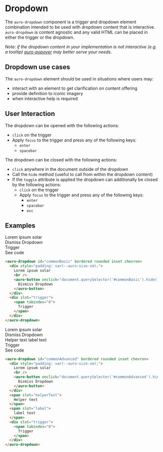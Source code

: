 # Dropdown

The `auro-dropdown` component is a trigger and dropdown element combination intended to be used with dropdown content that is interactive. `auro-dropdown` is content agnostic and any valid HTML can be placed in either the trigger or the dropdown.

_Note: if the dropdown content in your implementation is not interactive (e.g. a tooltip) [auro-popover](http://auro.alaskaair.com/components/auro/popover) may better serve your needs._

## Dropdown use cases

The `auro-dropdown` element should be used in situations where users may:

* interact with an element to get clarification on content offering
* provide definition to iconic imagery
* when interactive help is required

## User Interaction

The dropdown can be opened with the following actions:

- `click` on the trigger
- Apply `focus` to the trigger and press any of the following keys:
  - `enter`
  - `spacebar`

The dropdown can be closed with the following actions:

- `click` anywhere in the document outside of the dropdown
- Call the `hide` method (useful to call from within the dropdown content)
- If the `toggle` attribute is applied the dropdown can additionally be closed by the following actions:
  - `click` on the trigger
  - Apply `focus` to the trigger and press any of the following keys:
    - `enter`
    - `spacebar`
    - `esc`

## Examples

<div class="exampleWrapper">
  <auro-dropdown id="commonBasic" bordered rounded inset chevron>
    <div style="padding: var(--auro-size-sm);">
      Lorem ipsum solar
      <br />
      <auro-button onclick="document.querySelector('#commonBasic').hide()">
        Dismiss Dropdown
      </auro-button>
    </div>
    <div slot="trigger">
      <span tabindex="0">
        Trigger
      </span>
    </div>
  </auro-dropdown>
</div>
<auro-accordion lowProfile justifyRight>
  <span slot="trigger">See code</span>

```html
<auro-dropdown id="commonBasic" bordered rounded inset chevron>
  <div style="padding: var(--auro-size-sm);">
    Lorem ipsum solar
    <br />
    <auro-button onclick="document.querySelector('#commonBasic').hide()">
      Dismiss Dropdown
    </auro-button>
  </div>
  <div slot="trigger">
    <span tabindex="0">
      Trigger
    </span>
  </div>
</auro-dropdown>
```

</auro-accordion>
<div class="exampleWrapper">
  <auro-dropdown id="commonAdvanced" bordered rounded inset chevron>
    <div style="padding: var(--auro-size-sm);">
      Lorem ipsum solar
      <br />
      <auro-button onclick="document.querySelector('#commonAdvanced').hide()">
        Dismiss Dropdown
      </auro-button>
    </div>
    <span slot="helperText">
      Helper text
    </span>
    <span slot="label">
      label text
    </span>
    <div slot="trigger">
      <span tabindex="0">
        Trigger
      </span>
    </div>
  </auro-dropdown>
</div>
<auro-accordion lowProfile justifyRight>
  <span slot="trigger">See code</span>

```html
<auro-dropdown id="commonAdvanced" bordered rounded inset chevron>
  <div style="padding: var(--auro-size-sm);">
    Lorem ipsum solar
    <br />
    <auro-button onclick="document.querySelector('#commonAdvanced').hide()">
      Dismiss Dropdown
    </auro-button>
  </div>
  <span slot="helperText">
    Helper text
  </span>
  <span slot="label">
    label text
  </span>
  <div slot="trigger">
    <span tabindex="0">
      Trigger
    </span>
  </div>
</auro-dropdown>
```

</auro-accordion>
